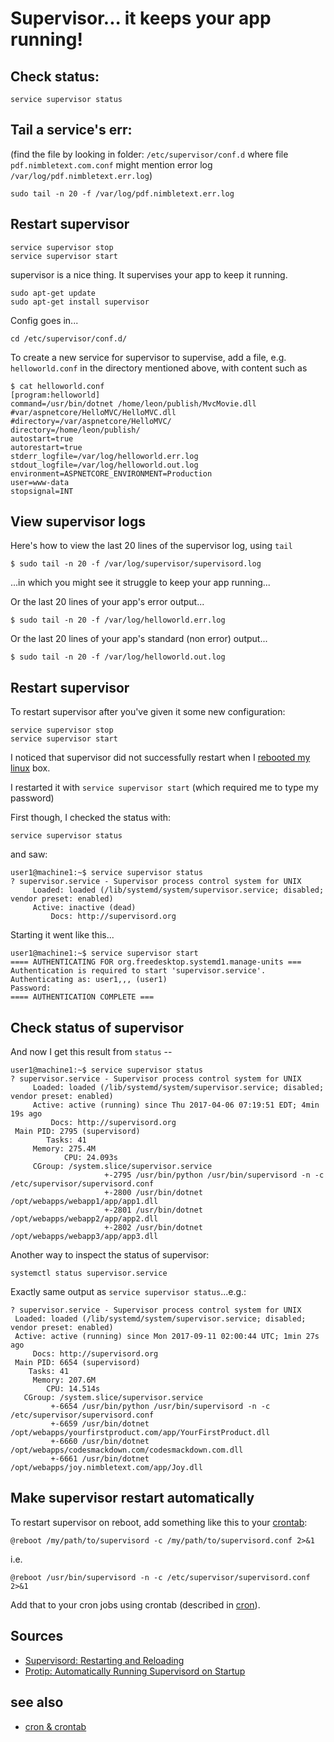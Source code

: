 # Supervisor... it keeps your app running!

## Check status:

	service supervisor status

## Tail a service's err:

(find the file by looking in folder: `/etc/supervisor/conf.d` where file `pdf.nimbletext.com.conf` might mention error log `/var/log/pdf.nimbletext.err.log`)

	sudo tail -n 20 -f /var/log/pdf.nimbletext.err.log

## Restart supervisor

	service supervisor stop
	service supervisor start



supervisor is a nice thing. It supervises your app to keep it running.

	sudo apt-get update
	sudo apt-get install supervisor

Config goes in...

	cd /etc/supervisor/conf.d/

To create a new service for supervisor to supervise, add a file, e.g. `helloworld.conf` in the directory mentioned above, with content such as

	$ cat helloworld.conf
	[program:helloworld]
	command=/usr/bin/dotnet /home/leon/publish/MvcMovie.dll
	#var/aspnetcore/HelloMVC/HelloMVC.dll
	#directory=/var/aspnetcore/HelloMVC/
	directory=/home/leon/publish/
	autostart=true
	autorestart=true
	stderr_logfile=/var/log/helloworld.err.log
	stdout_logfile=/var/log/helloworld.out.log
	environment=ASPNETCORE_ENVIRONMENT=Production
	user=www-data
	stopsignal=INT


## View supervisor logs

Here's how to view the last 20 lines of the supervisor log, using `tail`

	$ sudo tail -n 20 -f /var/log/supervisor/supervisord.log

...in which you might see it struggle to keep your app running...

Or the last 20 lines of your app's error output...

	$ sudo tail -n 20 -f /var/log/helloworld.err.log

Or the last 20 lines of your app's standard (non error) output...

	$ sudo tail -n 20 -f /var/log/helloworld.out.log

## Restart supervisor

To restart supervisor after you've given it some new configuration:

	service supervisor stop
	service supervisor start

I noticed that supervisor did not successfully restart when I [rebooted my linux](reboot.md) box.

I restarted it with `service supervisor start` (which required me to type my password)

First though, I checked the status with:

	service supervisor status

and saw:

	user1@machine1:~$ service supervisor status
	? supervisor.service - Supervisor process control system for UNIX
		 Loaded: loaded (/lib/systemd/system/supervisor.service; disabled; vendor preset: enabled)
		 Active: inactive (dead)
			 Docs: http://supervisord.org

Starting it went like this...

	user1@machine1:~$ service supervisor start
	==== AUTHENTICATING FOR org.freedesktop.systemd1.manage-units ===
	Authentication is required to start 'supervisor.service'.
	Authenticating as: user1,,, (user1)
	Password:
	==== AUTHENTICATION COMPLETE ===

## Check status of supervisor

And now I get this result from `status` --

	user1@machine1:~$ service supervisor status
	? supervisor.service - Supervisor process control system for UNIX
		 Loaded: loaded (/lib/systemd/system/supervisor.service; disabled; vendor preset: enabled)
		 Active: active (running) since Thu 2017-04-06 07:19:51 EDT; 4min 19s ago
			 Docs: http://supervisord.org
	 Main PID: 2795 (supervisord)
			Tasks: 41
		 Memory: 275.4M
				CPU: 24.093s
		 CGroup: /system.slice/supervisor.service
						 +-2795 /usr/bin/python /usr/bin/supervisord -n -c /etc/supervisor/supervisord.conf
						 +-2800 /usr/bin/dotnet /opt/webapps/webapp1/app/app1.dll
						 +-2801 /usr/bin/dotnet /opt/webapps/webapp2/app/app2.dll
						 +-2802 /usr/bin/dotnet /opt/webapps/webapp3/app/app3.dll

Another way to inspect the status of supervisor:

	systemctl status supervisor.service

Exactly same output as `service supervisor status`...e.g.:

	? supervisor.service - Supervisor process control system for UNIX
	 Loaded: loaded (/lib/systemd/system/supervisor.service; disabled; vendor preset: enabled)
	 Active: active (running) since Mon 2017-09-11 02:00:44 UTC; 1min 27s ago
		 Docs: http://supervisord.org
	 Main PID: 6654 (supervisord)
		Tasks: 41
		 Memory: 207.6M
			CPU: 14.514s
	   CGroup: /system.slice/supervisor.service
			 +-6654 /usr/bin/python /usr/bin/supervisord -n -c /etc/supervisor/supervisord.conf
			 +-6659 /usr/bin/dotnet /opt/webapps/yourfirstproduct.com/app/YourFirstProduct.dll
			 +-6660 /usr/bin/dotnet /opt/webapps/codesmackdown.com/codesmackdown.com.dll
			 +-6661 /usr/bin/dotnet /opt/webapps/joy.nimbletext.com/app/Joy.dll

## Make supervisor restart automatically

To restart supervisor on reboot, add something like this to your [crontab](cron.md):


	@reboot	/my/path/to/supervisord -c /my/path/to/supervisord.conf 2>&1

i.e.

	@reboot /usr/bin/supervisord -n -c /etc/supervisor/supervisord.conf 2>&1


Add that to your cron jobs using crontab (described in [cron](cron.md)).


## Sources

 * [Supervisord: Restarting and Reloading](http://www.onurguzel.com/supervisord-restarting-and-reloading/)
 * [Protip: Automatically Running Supervisord on Startup](https://lincolnloop.com/blog/automatically-running-supervisord-startup/)

## see also

 * [cron & crontab](cron.md)